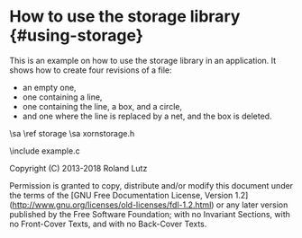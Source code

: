 How to use the storage library {#using-storage}
==============================

This is an example on how to use the storage library in an application.
It shows how to create four revisions of a file:
- an empty one,
- one containing a line,
- one containing the line, a box, and a circle,
- and one where the line is replaced by a net, and the box is deleted.

\sa \ref storage
\sa xornstorage.h

\include example.c

Copyright (C) 2013-2018 Roland Lutz

Permission is granted to copy, distribute and/or modify this document
under the terms of the [GNU Free Documentation License, Version 1.2]
(http://www.gnu.org/licenses/old-licenses/fdl-1.2.html) or any later
version published by the Free Software Foundation; with no Invariant
Sections, with no Front-Cover Texts, and with no Back-Cover Texts.
